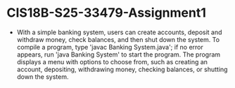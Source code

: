 # CIS18B-S25-33479-Assignment1
- With a simple banking system, users can create accounts, deposit and withdraw money, check balances, and then shut down the system. To compile a program, type 'javac Banking System.java'; if no error appears, run 'java Banking System' to start the program. The program displays a menu with options to choose from, such as creating an account, depositing, withdrawing money, checking balances, or shutting down the system.
